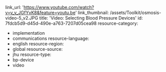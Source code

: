 link_url: 'https://www.youtube.com/watch?v=v_y_JGfYvK8&feature=youtu.be'
link_thumbnail: /assets/Toolkit/osmosis-video-5_v2.JPG
title: 'Video: Selecting Blood Pressure Devices'
id: 7fdcb5d9-d45d-490e-a763-7207d05cea98
resource-category:
  - implementation
  - communications
resource-language:
  - english
resource-region:
  - global
resource-source:
  - jhu
resource-type:
  - bp-device
  - video
